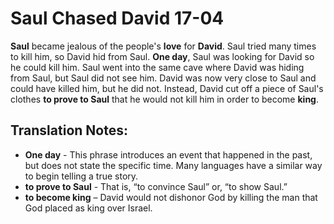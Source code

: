 Saul Chased David 17-04
=========================


**Saul** became jealous of the people's **love** for **David**. Saul
tried many times to kill him, so David hid from Saul. **One day**, Saul
was looking for David so he could kill him. Saul went into the same cave
where David was hiding from Saul, but Saul did not see him. David was now
very close to Saul and could have killed him, but he did not. Instead,
David cut off a piece of Saul's clothes **to prove to Saul** that he
would not kill him in order to become **king**.

Translation Notes:
------------------

-   **One day** - This phrase introduces an event that happened in the
    past, but does not state the specific time. Many languages have a
    similar way to begin telling a true story.
-   **to prove to Saul** - That is, “to convince Saul” or, “to show
    Saul.”
-   **to become king** – David would not dishonor God by killing the man
    that God placed as king over Israel.

